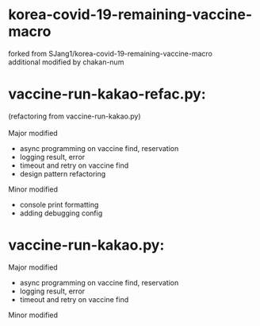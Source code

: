 
# korea-covid-19-remaining-vaccine-macro
forked from SJang1/korea-covid-19-remaining-vaccine-macro\
additional modified by chakan-num


# vaccine-run-kakao-refac.py:
(refactoring from vaccine-run-kakao.py)
\
\
Major modified
 - async programming on vaccine find, reservation
 - logging result, error
 - timeout and retry on vaccine find
 - design pattern refactoring

Minor modified
 - console print formatting
 - adding debugging config

# vaccine-run-kakao.py:

Major modified
 - async programming on vaccine find, reservation
 - logging result, error
 - timeout and retry on vaccine find

Minor modified